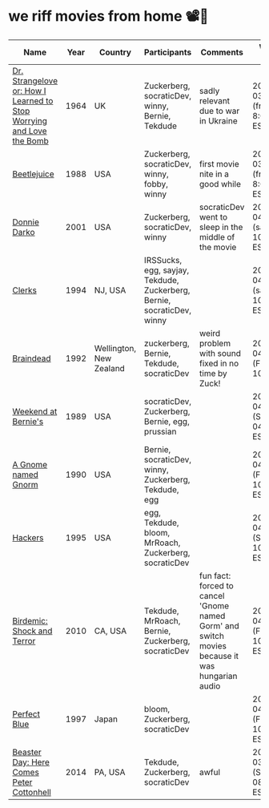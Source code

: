 # we riff movies from home 📽️🍿

| Name | Year | Country | Participants | Comments | Watch Date |
| ---- | ---- | ------- | ------------ | -------- | ---------- |
|[Dr. Strangelove or: How I Learned to Stop Worrying and Love the Bomb](https://www.imdb.com/title/tt0057012/?ref_=fn_al_tt_1)| 1964 |UK |Zuckerberg, socraticDev, winny, Bernie, Tekdude|sadly relevant due to war in Ukraine|2022-03-11 (friday 8:00pm EST) |
|[Beetlejuice](https://www.imdb.com/title/tt0094721/)| 1988 |USA |Zuckerberg, socraticDev, winny, fobby, winny|first movie nite in a good while|2022-03-04 (friday 8:00pm EST) |
|[Donnie Darko](https://www.imdb.com/title/tt0246578/)| 2001 |USA |Zuckerberg, socraticDev, winny|  socraticDev went to sleep in the middle of the movie|2021-04-30 (saturday 10:30pm EST) |
|[Clerks](https://www.imdb.com/title/tt0109445/)| 1994 |NJ, USA |IRSSucks, egg, sayjay, Tekdude, Zuckerberg, Bernie, socraticDev, winny|  |2021-04-24 (saturday 10:30pm EST) |
| [Braindead](https://www.imdb.com/title/tt0103873/) | 1992 | Wellington, New Zealand | zuckerberg, Bernie, Tekdude, socraticDev| weird problem with sound fixed in no time by Zuck!|2021-04-23 (Friday 10:30PM)
| [Weekend at Bernie's](https://www.imdb.com/title/tt0098627/) | 1989 | USA | socraticDev, Zuckerberg, Bernie, egg, prussian | | 2021-04-18 (Sunday 04:30pm EST)
| [A Gnome named Gnorm](https://www.imdb.com/title/tt0109912) | 1990 | USA | Bernie, socraticDev, winny, Zuckerberg, Tekdude, egg | | 2021-04-16 (Friday 10:30pm EST)
| [Hackers](https://www.imdb.com/title/tt0113243/) | 1995 | USA | egg, Tekdude, bloom, MrRoach, Zuckerberg, socraticDev | | 2021-04-10 (Saturday 10:30pm EST)  
| [Birdemic: Shock and Terror](https://www.imdb.com/title/tt1316037/) | 2010 | CA, USA | Tekdude, MrRoach, Bernie, Zuckerberg, socraticDev | fun fact: forced to cancel 'Gnome named Gorm' and switch movies because it was hungarian audio | 2021-04-09 (Friday 10:30pm EST)
| [Perfect Blue](https://www.imdb.com/title/tt0156887/) | 1997 | Japan | bloom, Zuckerberg, socraticDev | | 2021-04-02 (Friday 10:30pm EST)
| [Beaster Day: Here Comes Peter Cottonhell](https://www.imdb.com/title/tt4065066/) | 2014 | PA, USA | Tekdude, Zuckerberg, socraticDev | awful | 2021-03-27 (Saturday 08:30pm EST)
